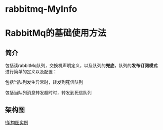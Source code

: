 # rabbitmq-MyInfo
# RabbitMq的基础使用方法

## 简介

包括读rabbitMq队列，交换机声明定义，以及队列的**兜底**，队列的**发布订阅模式**进行简单的定义以及配置：

包括当队列发生异常时，转发到死信队列

包括当队列消息转发超时时，转发到死信队列

## 架构图

[!架构图实例](https://github.com/nacey5/rabbitmq-MyInfo/blob/master/mq_Default1.png)

